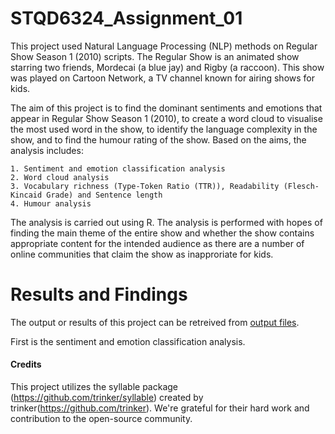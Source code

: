 # STQD6324_Assignment_01

This project used Natural Language Processing (NLP) methods on Regular Show Season 1 (2010) scripts. The Regular Show is an animated show starring two friends, Mordecai (a blue jay) and Rigby (a raccoon). This show was played on Cartoon Network, a TV channel known for airing shows for kids.

The aim of this project is to find the dominant sentiments and emotions that appear in Regular Show Season 1 (2010), to create a word cloud to visualise the most used word in the show, to identify the language complexity in the show, and to find the humour rating of the show. Based on the aims, the analysis includes:


    1. Sentiment and emotion classification analysis
    2. Word cloud analysis
    3. Vocabulary richness (Type-Token Ratio (TTR)), Readability (Flesch-Kincaid Grade) and Sentence length
    4. Humour analysis


The analysis is carried out using R. The analysis is performed with hopes of finding the main theme of the entire show and whether the show contains appropriate content for the intended audience as there are a number of online communities that claim the show as inapproriate for kids.

# Results and Findings

The output or results of this project can be retreived from [output files](https://github.com/azrazainol/STQD6324_Assignment_01/tree/2c11f6033b3a125ab4547b48ce271222d3ad3920/output%20files).

First is the sentiment and emotion classification analysis.

#### Credits
This project utilizes the syllable package (https://github.com/trinker/syllable) created by trinker(https://github.com/trinker). We're grateful for their hard work and contribution to the open-source community.
